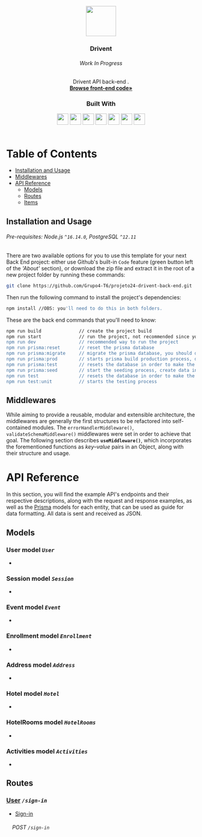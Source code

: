 <!-- Generic template -->

<br />
<div align="center">
  <a href="https://github.com/Grupo4-T6/projeto24-drivent-back-end">
   <img src="https://files.driveneducation.com.br/images/logo-rounded.png" width= 80/>
  </a>

<h3 align="center">Drivent</h3>
  <h6>Work In Progress</h6>
  <p>
    Drivent API back-end .
    <br />
    <a href="https://github.com/Grupo4-T6/projeto24-drivent-front-end"><strong>Browse front-end code»</strong></a>
</div>

<div align="center">
  <h3>Built With</h3>
    <img src="https://img.shields.io/badge/PostgreSQL-316192?style=for-the-badge&logo=postgresql&logoColor=white" height="30px"/>
    <img src="https://img.shields.io/badge/TypeScript-007ACC?style=for-the-badge&logo=typescript&logoColor=white" height="30px"/>
    <img src="https://img.shields.io/badge/Prisma-3982CE?style=for-the-badge&logo=Prisma&logoColor=white" height="30px"/>
    <img src="https://img.shields.io/badge/Node.js-43853D?style=for-the-badge&logo=node.js&logoColor=white" height="30px"/>  
    <img src="https://img.shields.io/badge/Express.js-404D59?style=for-the-badge&logo=express.js&logoColor=white" height="30px"/>
    <img src="https://img.shields.io/badge/JWT-323330?style=for-the-badge&logo=json-web-tokens&logoColor=pink" height="30px"/>
    <img src="https://img.shields.io/badge/JEST-207AFC?style=for-the-badge&logo=jest&logoColor=green" height="30px"/>

  <!-- Badges source: https://dev.to/envoy_/150-badges-for-github-pnk -->
</div>

</br>

<div align="center">

<!-- [![Jest Coverage](https://github.com/NivaldoFarias/sing-me-a-song-tests/actions/workflows/jest.yml/badge.svg?branch=main)](https://github.com/NivaldoFarias/sing-me-a-song-tests/actions/workflows/jest.yml) -->

</div>

<!-- Table of Contents -->

# Table of Contents

- [Installation and Usage](#installation-and-usage)
- [Middlewares](#middlewares)
- [API Reference](#api-reference)
  - [Models](#models)
  - [Routes](#routes)
  - [Items](#items)

<!-- Installation and Usage -->

## Installation and Usage

###### Pre-requisites: Node.js `^16.14.0`, PostgreSQL `^12.11`

There are two available options for you to use this template for your next Back End project: either use Github's built-in `Code` feature (green button left of the _'About'_ section), or download the zip file and extract it in the root of a new project folder by running these commands:

```bash
git clone https://github.com/Grupo4-T6/projeto24-drivent-back-end.git
```

Then run the following command to install the project's dependencies:

```bash
npm install //OBS: you'll need to do this in both folders.
```
These are the back end commands that you'll need to know:

```bash
npm run build              // create the project build
npm run start              // run the project, not recommended since you'll need also have to change all the import directories
npm run dev                // recommended way to run the project
npm run prisma:reset       // reset the prisma database
npm run prisma:migrate     // migrate the prisma database, you should do this after the npm install
npm run prisma:prod        // starts prisma build production process, do this if you want to make a deploy 
npm run prisma:test        // resets the database in order to make the tests more accurate
npm run prisma:seed        // start the seeding process, create data in the database
npm run test               // resets the database in order to make the tests more accurate
npm run test:unit          // starts the testing process
```

<!-- Middlewares -->

## Middlewares

While aiming to provide a reusable, modular and extensible architecture, the middlewares are generally the first structures to be refactored into self-contained modules. The `errorHandlerMiddleware()`, `validateSchemaMiddleware()` middlewares were set in order to achieve that goal. The following section describes **`useMiddleware()`**, which incorporates the forementioned functions as _key–value_ pairs in an Object, along with their structure and usage.

# API Reference

In this section, you will find the example API's endpoints and their respective descriptions, along with the request and response examples, as well as the [Prisma](https://www.prisma.io/) models for each entity, that can be used as guide for data formatting. All data is sent and received as JSON.

<!-- Models -->

## Models

### User model _`User`_

- 

### Session model _`Session`_

- 

### Event model _`Event`_

- 


### Enrollment model _`Enrollment`_

- 


### Address model _`Address`_

-


### Hotel model _`Hotel`_

- 


### HotelRooms model _`HotelRooms`_

- 


### Activities model _`Activities`_

- 


## Routes

### [User](#items) _`/sign-in`_

- [Sign-in](#---post-and-get)

###### &nbsp; &nbsp; POST _`/sign-in`_

<!-- ### &nbsp; ☰ &nbsp; Request

###### Body

```json
{
        "name": "Lorem ipsum",
        "youtubeLink": "www.youtube.com/seu-link",
}
```

###### Headers

```json
{
  "Content-Type": "application/json"
}
```

### &nbsp; ☰ &nbsp; Responses

| Status Code |       Description       |         Properties         |
| :---------: | :---------------------: | :------------------------: |
|   **201**   |         Created         |         `data: {}`         |
|   **409**   | Item already registered | `error: { type, message }` |
|   **422**   |      Invalid Input      | `error: { type, message }` |
|   **500**   |  Internal Server Error  | `error: { type, message }` |

###### &nbsp; &nbsp; POST _`/recommendations/:id/downvote`_

### &nbsp; ☰ &nbsp; Request

###### Body

```json
{
      //empty
}
```

###### Headers

```json
{
  "Content-Type": "application/json"
}
```

### &nbsp; ☰ &nbsp; Responses

| Status Code |       Description       |         Properties         |
| :---------: | :---------------------: | :------------------------: |
|   **200**   |         Created         |         `data: {}`         |
|   **404**   | Item already registered | `error: { type, message }` |
|   **500**   |  Internal Server Error  | `error: { type, message }` |

###### &nbsp; &nbsp; POST _`/recommendations/:id/upvote`_

### &nbsp; ☰ &nbsp; Request

###### Body

```json
{
      //empty
}
```

###### Headers

```json
{
  "Content-Type": "application/json"
}
```

### &nbsp; ☰ &nbsp; Responses

| Status Code |       Description       |         Properties         |
| :---------: | :---------------------: | :------------------------: |
|   **200**   |         Created         |         `data: {}`         |
|   **404**   | Item already registered | `error: { type, message }` |
|   **500**   |  Internal Server Error  | `error: { type, message }` |

###### &nbsp; &nbsp; GET _`/recommendations/`_

### &nbsp; ☰ &nbsp; Request

###### Body

```json
{
  //empty
}
```

###### Headers

```json
{
  "Content-Type": "application/json"
}
```

### &nbsp; ☰ &nbsp; Responses

| Status Code |      Description      |          Properties           |
| :---------: | :-------------------: | :---------------------------: |
|   **200**   |          OK           | `data: {  recommendations  }` |
|   **500**   | Internal Server Error |  `error: { type, message }`   |

###### &nbsp; &nbsp; GET _`/recommendations/:id`_

### &nbsp; ☰ &nbsp; Request

###### Body

```json
{
  //empty
}
```

###### Headers

```json
{
  "Content-Type": "application/json"
}
```

### &nbsp; ☰ &nbsp; Responses

| Status Code |      Description      |          Properties          |
| :---------: | :-------------------: | :--------------------------: |
|   **200**   |          OK           | `data: {  recommendation  }` |
|   **404**   |    Item not found     |  `error: { type, message }`  |
|   **500**   | Internal Server Error |  `error: { type, message }`  |

###### &nbsp; &nbsp; GET _`/recommendations/random`_

### &nbsp; ☰ &nbsp; Request

###### Body

```json
{
  //empty
}
```

###### Headers

```json
{
  "Content-Type": "application/json"
}
```

### &nbsp; ☰ &nbsp; Responses

| Status Code |      Description      |          Properties          |
| :---------: | :-------------------: | :--------------------------: |
|   **200**   |          OK           | `data: {  recommendation  }` |
|   **404**   |    Item not found     |  `error: { type, message }`  |
|   **500**   | Internal Server Error |  `error: { type, message }`  |

###### &nbsp; &nbsp; GET _`/recommendations/top/:amount`_

### &nbsp; ☰ &nbsp; Request

###### Body

```json
{
  //empty
}
```

###### Headers

```json
{
  "Content-Type": "application/json"
}
```

### &nbsp; ☰ &nbsp; Responses

| Status Code |      Description      |          Properties           |
| :---------: | :-------------------: | :---------------------------: |
|   **200**   |          OK           | `data: {  recommendations  }` |
|   **500**   | Internal Server Error |  `error: { type, message }`   | -->

#
